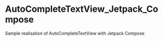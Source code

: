 # AutoCompleteTextView_Jetpack_Compose
Sample realisation of AutoCompleteTextView with Jetpack Compose
